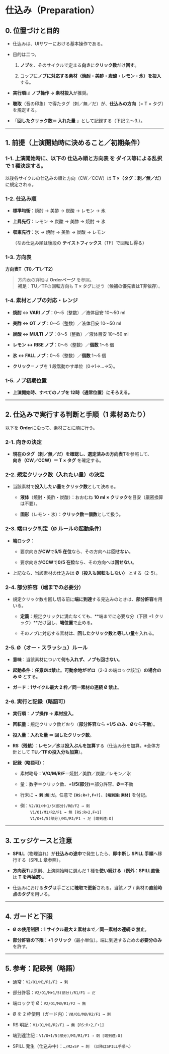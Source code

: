 # 仕込み（Preparation）

## 0. 位置づけと目的

- 仕込みは、UIサワーにおける基本操作である。
    
- 目的は二つ。
    
    1. **ノブ**を、そのサイクルで定まる**向き**に**クリック数**だけ**回す**。
        
    2. コップに**ノブに対応する素材（焼酎・美酢・炭酸・レモン・氷）を投入**する。
        
- **実行順**は **ノブ操作 → 素材投入**が推奨。
    
- **聴取**（音の印象）で得たタグ（刺／無／だ）が、**仕込みの方向**（= T × タグ）を規定する。
    
- 「**回したクリック数＝ 入れた量** 」として記録する（下記 2.〜3.）。
    

---

## 1. 前提（上演開始時に決めること／初期条件）

### 1-1. 上演開始時に、以下の **仕込み順と方向表** を **ダイス等による乱択で 1 種決定する**。  
以後各サイクルの仕込みの順と方向（CW／CCW）は **T ×（タグ：刺／無／だ）** に規定される。

### 1-2. 仕込み順 

- **標準均衡**：焼酎 → 美酢 → 炭酸 → レモン → 氷
    
- **上昇先行**：レモン → 炭酸 → 美酢 → 焼酎 → 氷
    
- **収束先行**：氷 → 焼酎 → 美酢 → 炭酸 → レモン  
    
    （なお仕込み順は後段の **テイストフィックス**（TF）で回転し得る）


### 1-3. 方向表

 **方向表T（T0／T1／T2）** 

> 方向表の詳細は **Orderページ** を参照。  
> **補足**：**TU／TF**の**回転方向**も **T × タグ**に従う（**候補の優先表はT非依存**）。

### 1-4. 素材とノブの対応・レンジ

- **焼酎 ↔ VARI ノブ**：0〜5（整数）／液体目安 10〜50 ml
    
- **美酢 ↔ OT ノブ**：0〜5（整数）／液体目安 10〜50 ml
    
- **炭酸 ↔ MULTI ノブ**：0〜5（整数）／液体目安 10〜50 ml
    
- **レモン ↔ RISE ノブ**：0〜5（整数）／**個数** 1〜5 個
    
- **氷 ↔ FALL ノブ**：0〜5（整数）／**個数** 1〜5 個
    
- **クリック**＝ノブを 1 段階動かす単位（0→1→…→5）。
    

### 1-5. ノブ初期位置

- **上演開始時、すべてのノブを 12時（通常位置）にそろえる。**
    

---

## 2. 仕込みで実行する判断と手順（1 素材あたり）

以下を **Order**に沿って、素材ごとに順に行う。

### 2-1. 向きの決定

- **現在のタグ（刺／無／だ）**を確認し、選定済みの**方向表T**を参照して、  
    **向き（CW／CCW）＝ T × タグ** を確定する。
    

### 2-2. 規定クリック数（入れたい量）の決定

- 当該素材で**投入したい量**を**クリック数**として決める。
    
    - **液体**（焼酎・美酢・炭酸）：おおむね **10 ml × クリック**を目安（厳密換算は不要）。
        
    - **固形**（レモン・氷）：**クリック数＝個数**として扱う。
        

### 2-3. 端ロック判定（Ø ルールの起動条件）

- **端ロック**：
    
    - 要求向きが**CW**で**5/5 在位**なら、その方向へは**回せない**。
        
    - 要求向きが**CCW**で**0/5 在位**なら、その方向へは**回せない**。
        
- 上記なら、当該素材の仕込みは **Ø（投入も回転もしない）** とする（2-5）。
    

### 2-4. 部分許容（端までの必要分）

- 規定クリック数を回し切る前に**端に到達**する見込みのときは、**部分許容**を用いる。
    
    - **定義**：規定クリックに満たなくても、**端までに必要な分（下限 +1 クリック）**だけ回し、**端位置**で止める。
        
    - そのノブに対応する素材は、**回したクリック数と等しい量**を入れる。
        

### 2-5. Ø（オー・スラッシュ）ルール

- **意味**：当該素材について**何も入れず、ノブも回さない**。
    
- **起動条件**：**任意Øは禁止**。**可動余地がゼロ**（2-3 の端ロック該当）**の場合のみ Ø** とする。
    
- **ガード**：**1サイクル最大 2 枠／同一素材の連続 Ø 禁止**。
    

### 2-6. 実行と記録（略語可）

- **実行順**：**ノブ操作 → 素材投入**。
    
- **回転量**：規定クリック数どおり（**部分許容**なら **+1/5 のみ**、**Ø**なら**不動**）。
    
- **投入量**：**入れた量 ＝ 回したクリック数**。
    
- **RS（残骸）**：**レモン／氷**は**投入ぶんを加算**する（仕込み分を加算。※全体方針として **TU／TFの投入分も加算**）。
    
- **記録（略語可）**：
    
    - 素材略号：**V/O/M/R/F**＝焼酎／美酢／炭酸／レモン／氷
        
    - 量：数字＝クリック数、**+1/5(部分)**＝部分許容、**Ø**＝不動
        
    - 行末に **`→ 刺|無|だ`**。任意で **`[RS:R+?,F+?]`**、**`[端到達:素材]`** を付記。
        
    - 例：`V2/O1/M+1/5(部分)/RØ/F2 → 刺`  
        　　 `V1/O1/M1/R2/F1 → 無 [RS:R+2,F+1]`  
        　　 `V1/O+1/5(部分)/M1/R1/F1 → だ [端到達:O]`
        

---

## 3. エッジケースと注意

- **SPILL**（物理溢れ）が**仕込みの途中**で発生したら、**即中断**し **SPILL 手順**へ移行する（SPILL 章参照）。
    
- **方向表T**は原則、上演開始時に選んだ 1 種を**使い続ける**（**例外**：**SPILL直後**は **T を再抽選**）。
    
- 仕込みにおける**タグ**は手ごとに**聴取で更新**される。当該ノブ / 素材の**直前時点のタグ**を用いる。
    

---

## 4. ガードと下限

- **Ø の使用制限**：**1 サイクル最大 2 素材まで**／**同一素材の連続 Ø 禁止**。
    
- **部分許容の下限**：**+1 クリック**（最小単位）。端に到達するための**必要分のみ**を許す。
    

---

## 5. 参考：記録例（略語）

- 通常：`V2/O1/M1/R1/F2 → 刺`
    
- 部分許容：`V2/O1/M+1/5(部分)/R1/F1 → だ`
    
- 端ロックで Ø：`V2/O1/MØ/R1/F2 → 無`
    
- Ø を 2 枠使用（ガード内）：`VØ/O1/MØ/R2/F1 → 刺`
    
- RS 明記：`V1/O1/M1/R2/F1 → 無 [RS:R+2,F+1]`
    
- 端到達注記：`V1/O+1/5(部分)/M1/R1/F1 → 刺 [端到達:O]`
    
- SPILL 発生（仕込み中）：`…/M2★SP → 刺 （以降はSPILL手順へ）`
